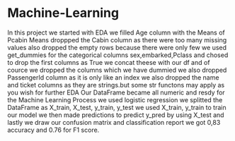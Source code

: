 # Machine-Learning
In this project
we started with EDA
we filled Age column with the Means of Pcabin Means
droppped the Cabin column as there were too many missing values
also dropped the empty rows because there were only few
we used get_dummies for the categorical columns sex,embarked,Pclass and chosed to drop the first columns as True
we concat theese with our df
and of cource we dropped the columns which we have dummied
we also dropped PassengerId column as it is only like an index
we also dropped the name and ticket columns as they are strings.but some str functons may apply as you wish for further EDA
Our DataFrame became all numeric and resdy for the Machine Learning Process
we used logistic regression
we splitted the DataFrame as X_train, X_test, y_train, y_test
we used X_train, y_train to train our model
we then made predictions to predict y_pred by using X_test
and lastly we draw our confusion matrix and classification report
we got 0,83 accuracy and 0.76 for F1 score.

